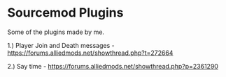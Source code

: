 # Sourcemod Plugins

Some of the plugins made by me.

1.) Player Join and Death messages - https://forums.alliedmods.net/showthread.php?t=272664

2.) Say time - https://forums.alliedmods.net/showthread.php?p=2361290 
